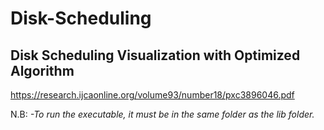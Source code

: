 # Disk-Scheduling
##  Disk Scheduling Visualization with Optimized Algorithm ##
https://research.ijcaonline.org/volume93/number18/pxc3896046.pdf

N.B: *-To run the executable, it must be in the same folder as the lib folder.*
